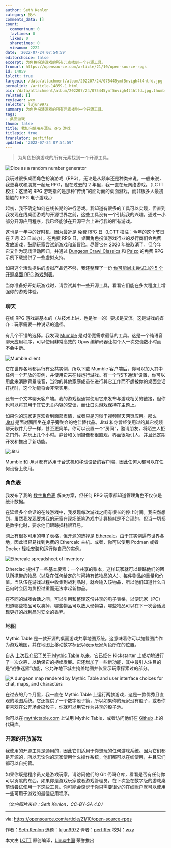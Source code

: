 ```yaml
---
author: Seth Kenlon
category: 技术
comments_data: []
count:
  commentnum: 0
  favtimes: 0
  likes: 0
  sharetimes: 0
  viewnum: 2222
date: '2022-07-24 07:54:59'
editorchoice: false
excerpt: 为角色扮演游戏的所有元素找到一个开源工具。
fromurl: https://opensource.com/article/21/10/open-source-rpgs
id: 14859
islctt: true
largepic: /data/attachment/album/202207/24/075445ymf5nvigh4t4htfd.jpg
permalink: /article-14859-1.html
pic: /data/attachment/album/202207/24/075445ymf5nvigh4t4htfd.jpg.thumb.jpg
related: []
reviewer: wxy
selector: lujun9972
summary: 为角色扮演游戏的所有元素找到一个开源工具。
tags:
- 桌面游戏
thumb: false
title: 我如何使用开源玩 RPG 游戏
titlepic: true
translator: perfiffer
updated: '2022-07-24 07:54:59'
---
```



> 
> 为角色扮演游戏的所有元素找到一个开源工具。
> 
> 
> 


![](/data/attachment/album/202207/24/075445ymf5nvigh4t4htfd.jpg "Dice as a random number generator")


我玩过很多桌面角色扮演游戏（RPG），无论是从频率还是种类来说。一般来说，我更喜欢和朋友一起玩 RPG，但在过去的 2 年里，我一直在玩网络游戏。（LCTT 校注：这里的 RPG 游戏指的是那种“传统”的面对面的桌面游戏，而非很多人最初接触的 RPG 电子游戏。）


起初，我不确定如何在线长期的进行游戏。我知道有很多的工具可以实现，但直到我发现在线桌面游戏的开源世界之前，这些工具没有一个引起我的兴趣。通过一小部分开源应用程序，我已经能够在开源平台上进行我的所有游戏。


这也是一年中的好时机，因为最近是 [免费 RPG 日](https://www.freerpgday.com/)（LCTT 校注：今年的这个节日在 7 月 23 日举办）。在免费 RPG 日，桌面角色扮演游戏行业的发行商们会免费发放游戏，鼓励玩家尝试新游戏和新冒险。尽管它在 2020 年被取消了，但今年它又作为现场活动回归，并通过 [Dungeon Crawl Classics](https://goodman-games.com/blog/2021/10/06/pdf-previews-of-our-free-rpg-day-releases/) 和 [Paizo](https://paizo.com/community/blog/v5748dyo6shte) 的免费 RPG 示例下载提供了一些虚拟支持。


如果这个活动提供的虚拟产品还不够，我还整理了一份 [你可能尚未尝试过的 5 个开源桌面 RPG 游戏列表](https://opensource.com/article/21/10/rpg-tabletop-games)。


当你准备好开始玩游戏时，请尝试其中一些开源工具，看看它们能在多大程度上增强你的游戏体验。


### 聊天


在线 RPG 游戏最基本的（从技术上讲，也是唯一的）要求是交流。这是游戏的媒介：玩家需要一种说话的途径。


有几个不错的选择。我发现 [Mumble](http://mumble.info/) 是对带宽需求最低的工具。这是一个纯语音聊天应用程序，可以使用非常高效的 Opus 编解码器让每个人一次交谈数小时而不会中断。


![Mumble client](/data/attachment/album/202207/24/075500e414ong865oo00qq.png "Mumble client")


它在世界各地都运行有公共实例，所以下载 Mumble 客户端后，你可以加入其中任何一个开放的实例，并使用它来在线运行游戏。有一个“按下通话”设置，你可以用此来消除背景噪音，当你的其他家庭成员在进行其它工作而不想被你的桌面会话打扰时，这个功能将会非常实用。


还有一个文本聊天客户端。我的游戏组通常使用它来发布与游戏相关的链接，但你也可以将其用于其它无关内容的交谈，而让口头游戏保持在主题上。


如果你的玩家更喜欢看到面部表情，或者只是习惯于视频聊天网页应用。那么 [Jitsi](https://jitsi.org/) 是面对面围坐在桌子旁聚会的绝佳替代品。Jitsi 和你曾经使用过的其它视频聊天软件几乎一样，甚至更简单。你可以设置一个“房间”，邀请朋友，将陌生人拒之门外，并玩上几个小时。静音和关闭摄像都很直观，界面很吸引人，并且还定期开发和推出了新功能。


![Jitsi](/data/attachment/album/202207/24/075500g0mksrk4gknmmr4m.jpg "Jitsi")


Mumble 和 Jitsi 都有适用于台式机和移动设备的客户端，因此任何人都可以在任何设备上使用。


### 角色表


我发布了我的 [数字角色表](https://opensource.com/article/21/10/3-ways-manage-your-character-sheets-open-source) 解决方案，但任何 RPG 玩家都知道管理角色不仅仅是统计数据。


在延续多个会话的在线游戏中，我发现每次游戏之间有很长的停止时间。我突然想到，虽然我发现要求我的玩家在现场纸笔游戏中计算损耗是不合理的，但当一切都是数字化时，要求他们跟踪损耗很容易。


网上有很多可用的电子表格，但开源的选择是 [Ethercalc](http://ethercalc.net/)。由于其实例遍布世界各地，因此很容易找到免费的 Ethercalc 主机。或者，你可以使用 Podman 或者 Docker 轻松安装和运行你自己的实例。


![Ethercalc spreadsheet of inventory](/data/attachment/album/202207/24/075500np1zft0dp302fclz.jpg "Ethercalc")


Etherclac 提供了一些基本要素：一个共享的账本，这样玩家就可以跟踪他们的团队所携带的物品（以及在任何给定的时间持有该物品的人）、每件物品的重量和价值。当队伍在游戏过程中收集到战利品时，就会输入该物品，所以他们知道什么自己何时会因为负担过重而无法拿起新物品。


在不同的游戏会话之间，可以引用和整理这份共享的电子表格，以便玩家（PC）知道哪些物品可以卖掉，哪些物品可以放入储物袋，哪些物品可以在下一次会话发现更好的战利品时安全的丢弃。


### 地图


Mythic Table 是一款开源的桌面游戏共享地图系统。这意味着你可以加载图片作为游戏地图，并在地图上移动数字标记以表示玩家角色所在的位置。


自从 [上次我介绍了关于 Mythic Table](https://opensource.com/article/20/11/open-source-battle-maps) 以来，它已经在 Kickstarter 上成功地进行了一次众筹，以确保它的持续发展。它还增加了一些新功能，其中最引人注目的是“战争迷雾”功能，它允许地下城主掩盖地图并仅显示玩家探索过的部分。


![A dungeon map rendered by Mythic Table and user interface choices for chat, maps, and characters](/data/attachment/album/202207/24/075501yj4m4ntiz6sx4355.jpg "Mythic Table")


在过去的几个月里，我一直在 Mythic Table 上运行两款游戏，这是一款优秀且直观的地图系统。它还提供了一个数字骰子筒，所以如果你的玩家没有骰子，或者你更喜欢在公开场合掷骰子，你就可以用它作为共享的骰子池。


你可以在 [mythictable.com](http://mythictable.com/) 上试用 Mythic Table，或者访问他们在 [Github](https://gitlab.com/mythicteam/mythictable) 上的代码库。


### 开源的开放游戏


我使用的开源工具是通用的，因此它们适用于你想玩的任何游戏系统。因为它们都是开源的，所以无论你的玩家使用什么操作系统，他们都可以在线使用，并且它们都可以自托管。


如果你既是程序员又是游戏玩家，请访问他们的 Git 代码仓库，看看是否有任何你可以贡献的东西。如果你是游戏玩家或者游戏管理员，在下次坐在数字版的游戏桌前请尝试使用一下这些工具。你可能会惊讶于你只需要很少的在线账户就可以使用一些可用于游戏的最佳应用程序。


*（文内图片来自：Seth Kenlon，CC-BY-SA 4.0）*




---


via: <https://opensource.com/article/21/10/open-source-rpgs>


作者：[Seth Kenlon](https://opensource.com/users/seth) 选题：[lujun9972](https://github.com/lujun9972) 译者：[perfiffer](https://github.com/perfiffer) 校对：[wxy](https://github.com/wxy)


本文由 [LCTT](https://github.com/LCTT/TranslateProject) 原创编译，[Linux中国](https://linux.cn/) 荣誉推出